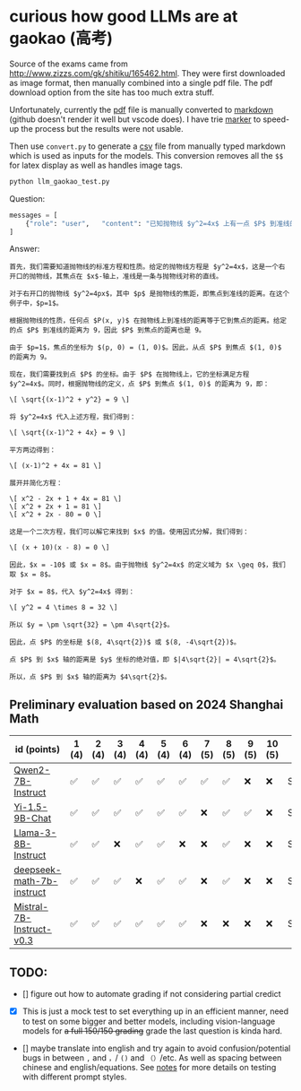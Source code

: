 # curious how good LLMs are at gaokao (高考)

Source of the exams came from http://www.zizzs.com/gk/shitiku/165462.html. They were first downloaded as image format, then manually combined into a 
single pdf file. The pdf download option from the site has too much extra stuff.

Unfortunately, currently the [pdf](data/2024_math_shanghai/exam_with_answer.pdf) file is manually converted to 
[markdown](data/2024_math_shanghai/exam_with_answer.md) (github doesn't render it well but vscode does). I have trie 
[marker](https://github.com/VikParuchuri/marker) to speed-up the process but the results were not usable.

Then use `convert.py` to generate a [csv](data/2024_math_shanghai/exam_with_answer.csv) file from manually typed markdown which is used as inputs for 
the models. This conversion removes all the `$$` for latex display as well as handles image tags. 

```python
python llm_gaokao_test.py
```

Question:
```python
messages = [
    {"role": "user",   "content": "已知抛物线 $y^2=4x$ 上有一点 $P$ 到准线的距离为 9， 那么 $P$ 到 $x$ 轴的距离为？"},
]
```

Answer:
```text
首先，我们需要知道抛物线的标准方程和性质。给定的抛物线方程是 $y^2=4x$，这是一个右开口的抛物线，其焦点在 $x$-轴上，准线是一条与抛物线对称的直线。

对于右开口的抛物线 $y^2=4px$，其中 $p$ 是抛物线的焦距，即焦点到准线的距离。在这个例子中，$p=1$。

根据抛物线的性质，任何点 $P(x, y)$ 在抛物线上到准线的距离等于它到焦点的距离。给定的点 $P$ 到准线的距离为 9，因此 $P$ 到焦点的距离也是 9。

由于 $p=1$，焦点的坐标为 $(p, 0) = (1, 0)$。因此，从点 $P$ 到焦点 $(1, 0)$ 的距离为 9。

现在，我们需要找到点 $P$ 的坐标。由于 $P$ 在抛物线上，它的坐标满足方程 $y^2=4x$。同时，根据抛物线的定义，点 $P$ 到焦点 $(1, 0)$ 的距离为 9，即：

\[ \sqrt{(x-1)^2 + y^2} = 9 \]

将 $y^2=4x$ 代入上述方程，我们得到：

\[ \sqrt{(x-1)^2 + 4x} = 9 \]

平方两边得到：

\[ (x-1)^2 + 4x = 81 \]

展开并简化方程：

\[ x^2 - 2x + 1 + 4x = 81 \]
\[ x^2 + 2x + 1 = 81 \]
\[ x^2 + 2x - 80 = 0 \]

这是一个二次方程，我们可以解它来找到 $x$ 的值。使用因式分解，我们得到：

\[ (x + 10)(x - 8) = 0 \]

因此，$x = -10$ 或 $x = 8$。由于抛物线 $y^2=4x$ 的定义域为 $x \geq 0$，我们取 $x = 8$。

对于 $x = 8$，代入 $y^2=4x$ 得到：

\[ y^2 = 4 \times 8 = 32 \]

所以 $y = \pm \sqrt{32} = \pm 4\sqrt{2}$。

因此，点 $P$ 的坐标是 $(8, 4\sqrt{2})$ 或 $(8, -4\sqrt{2})$。

点 $P$ 到 $x$ 轴的距离是 $y$ 坐标的绝对值，即 $|4\sqrt{2}| = 4\sqrt{2}$。

所以，点 $P$ 到 $x$ 轴的距离为 $4\sqrt{2}$。
```

## Preliminary evaluation based on 2024 Shanghai Math
| id (points)                                                                           | 1 (4) | 2 (4) | 3 (4) | 4 (4) | 5 (4) | 6 (4) | 7 (5) | 8 (5) | 9 (5) | 10 (5) | 11 (5) | 12 (5) | 13 (4) | 14 (4) | 15 (5) | 16 (5) | 17 (14) | 18 (14) | 19 (14) | 20 (18)   | 21 (18) | total (150) |
| ------------------------------------------------------------------------------------- |-------|-------|-------|-------|-------|-------|-------|-------|-------|--------|--------|--------|--------|--------|--------|--------|---------|---------|---------|-----------|---------|-------------|
| [Qwen2-7B-Instruct](response/Qwen2-7B-Instruct-2024_math_shanghai.md)                 | ✅    | ✅    | ✅    | ✅    | ✅    | ✅    | ✅    | ✅    | ❌    | ❌    | Skipped | ❌    | ✅     | ✅     | ❌     | ✅     | Skipped | ❌ ✅   | Skipped | ✅ ❌ ❌ | Skipped | 60/99 |
| [Yi-1.5-9B-Chat](response/Yi-1.5-9B-Chat-2024_math_shanghai.md)                    | ✅    | ✅    | ✅    | ✅    | ✅    | ✅    | ❌    | ✅    | ✅    | ❌    | Skipped | ❌    | ✅     | ✅     | ❌     | ✅     | Skipped | ❌ ❌   | Skipped | ✅ ❌ ❌ | Skipped | 53/99 |
| [Llama-3-8B-Instruct](response/Meta-Llama-3-8B-Instruct-2024_math_shanghai.md)     | ✅    | ✅    | ❌    | ✅    | ✅    | ❌    | ❌    | ✅    | ❌    | ❌    | Skipped | ❌    | ✅     | ❌     | ❌     | ✅     | Skipped | ❌ ❌   | Skipped | ✅ ❌ ❌ | Skipped | 36/99 |
| [deepseek-math-7b-instruct](response/deepseek-math-7b-instruct-2024_math_shanghai.md) | ✅    | ✅    | ✅    | ❌    | ✅    | ✅    | ❌    | ✅    | ❌    | ❌    | Skipped | ❌    | ❌     | ❌     | ❌     | ❌     | Skipped | ❌ ❌   | Skipped | ❌ ❌ ✅ | Skipped | 31/99 |
| [Mistral-7B-Instruct-v0.3](response/Mistral-7B-Instruct-v0.3-2024_math_shanghai.md)   | ✅    | ✅    | ✅    | ✅    | ✅    | ✅    | ❌    | ❌    | ❌    | ❌    | Skipped | ❌    | ❌     | ❌     | ❌     | ❌     | Skipped | ❌ ❌   | Skipped | ❌ ❌ ❌ | Skipped | 24/99 |

## TODO: 
- [] figure out how to automate grading if not considering partial credict
- [x] This is just a mock test to set everything up in an efficient manner, need to test on some bigger and better models, including vision-language models for ~~a full 150/150 grading~~ grade the last question is kinda hard.
- [] maybe translate into english and try again to avoid confusion/potential bugs in between `,` and `，`/ `()` and `（）`/etc. As well as spacing between chinese and english/equations. See [notes](notes.md) for more details on testing with different prompt styles.

